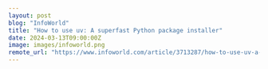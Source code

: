 ```yaml
---
layout: post
blog: "InfoWorld"
title: "How to use uv: A superfast Python package installer"
date: 2024-03-13T09:00:00Z
image: images/infoworld.png
remote_url: "https://www.infoworld.com/article/3713287/how-to-use-uv-a-superfast-python-package-installer.html#tk.rss_applicationdevelopment"
---
```

